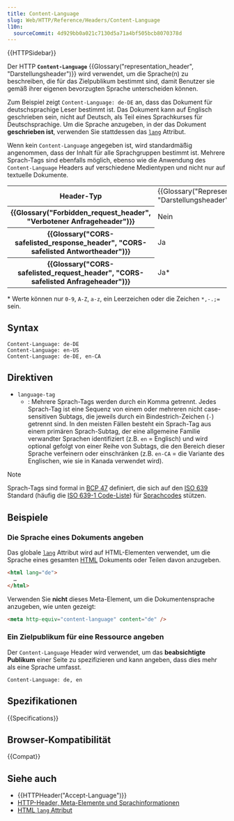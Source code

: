 ```yaml
---
title: Content-Language
slug: Web/HTTP/Reference/Headers/Content-Language
l10n:
  sourceCommit: 4d929bb0a021c7130d5a71a4bf505bcb8070378d
---
```


{{HTTPSidebar}}

Der HTTP **`Content-Language`** {{Glossary("representation_header", "Darstellungsheader")}} wird verwendet, um die Sprache(n) zu beschreiben, die für das Zielpublikum bestimmt sind, damit Benutzer sie gemäß ihrer eigenen bevorzugten Sprache unterscheiden können.

Zum Beispiel zeigt `Content-Language: de-DE` an, dass das Dokument für deutschsprachige Leser bestimmt ist. Das Dokument kann auf Englisch geschrieben sein, nicht auf Deutsch, als Teil eines Sprachkurses für Deutschsprachige. Um die Sprache anzugeben, in der das Dokument **geschrieben ist**, verwenden Sie stattdessen das [`lang`](/de/docs/Web/HTML/Global_attributes/lang) Attribut.

Wenn kein `Content-Language` angegeben ist, wird standardmäßig angenommen, dass der Inhalt für alle Sprachgruppen bestimmt ist. Mehrere Sprach-Tags sind ebenfalls möglich, ebenso wie die Anwendung des `Content-Language` Headers auf verschiedene Medientypen und nicht nur auf textuelle Dokumente.

<table class="properties">
  <tbody>
    <tr>
      <th scope="row">Header-Typ</th>
      <td>{{Glossary("Representation_header", "Darstellungsheader")}}</td>
    </tr>
    <tr>
      <th scope="row">{{Glossary("Forbidden_request_header", "Verbotener Anfrageheader")}}</th>
      <td>Nein</td>
    </tr>
    <tr>
      <th scope="row">
        {{Glossary("CORS-safelisted_response_header", "CORS-safelisted Antwortheader")}}
      </th>
      <td>Ja</td>
    </tr>
    <tr>
      <th scope="row">
        {{Glossary("CORS-safelisted_request_header", "CORS-safelisted Anfrageheader")}}
      </th>
      <td>
        Ja*
      </td>
    </tr>
  </tbody>
</table>

\* Werte können nur `0-9`, `A-Z`, `a-z`, ein Leerzeichen oder die Zeichen `*,-.;=` sein.

## Syntax

```http
Content-Language: de-DE
Content-Language: en-US
Content-Language: de-DE, en-CA
```

## Direktiven

- `language-tag`
  - : Mehrere Sprach-Tags werden durch ein Komma getrennt. Jedes Sprach-Tag ist eine Sequenz von einem oder mehreren nicht case-sensitiven Subtags, die jeweils durch ein Bindestrich-Zeichen (`-`) getrennt sind. In den meisten Fällen besteht ein Sprach-Tag aus einem primären Sprach-Subtag, der eine allgemeine Familie verwandter Sprachen identifiziert (z.B. `en` = Englisch) und wird optional gefolgt von einer Reihe von Subtags, die den Bereich dieser Sprache verfeinern oder einschränken (z.B. `en-CA` = die Variante des Englischen, wie sie in Kanada verwendet wird).

> [!NOTE]
> Sprach-Tags sind formal in [BCP 47](https://www.rfc-editor.org/rfc/bcp/bcp47.txt) definiert, die sich auf den [ISO 639](https://en.wikipedia.org/wiki/ISO_639) Standard (häufig die [ISO 639-1 Code-Liste](https://en.wikipedia.org/wiki/List_of_ISO_639-1_codes)) für [Sprachcodes](https://en.wikipedia.org/wiki/Language_code) stützen.

## Beispiele

### Die Sprache eines Dokuments angeben

Das globale [`lang`](/de/docs/Web/HTML/Global_attributes/lang) Attribut wird auf HTML-Elementen verwendet, um die Sprache eines gesamten [HTML](/de/docs/Web/HTML) Dokuments oder Teilen davon anzugeben.

```html
<html lang="de">
  …
</html>
```

Verwenden Sie **nicht** dieses Meta-Element, um die Dokumentensprache anzugeben, wie unten gezeigt:

```html example-bad
<meta http-equiv="content-language" content="de" />
```

### Ein Zielpublikum für eine Ressource angeben

Der `Content-Language` Header wird verwendet, um das **beabsichtigte Publikum** einer Seite zu spezifizieren und kann angeben, dass dies mehr als eine Sprache umfasst.

```http
Content-Language: de, en
```

## Spezifikationen

{{Specifications}}

## Browser-Kompatibilität

{{Compat}}

## Siehe auch

- {{HTTPHeader("Accept-Language")}}
- [HTTP-Header, Meta-Elemente und Sprachinformationen](https://www.w3.org/International/questions/qa-http-and-lang.en)
- [HTML `lang` Attribut](/de/docs/Web/HTML/Global_attributes/lang)
